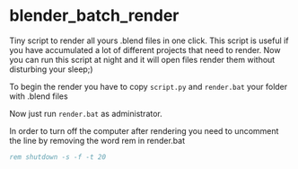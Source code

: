 # blender_batch_render

Tiny script to render all yours .blend files in one click.
This script is useful if you have accumulated a lot of different projects that need to render. Now you can run this script at night and it will open files render them without disturbing your sleep;)

To begin the render you have to copy `script.py` and `render.bat` your folder with .blend files

Now just run `render.bat` as administrator.

In order to turn off the computer after rendering you need to uncomment the line by removing the word rem in render.bat

```bat
rem shutdown -s -f -t 20
```

